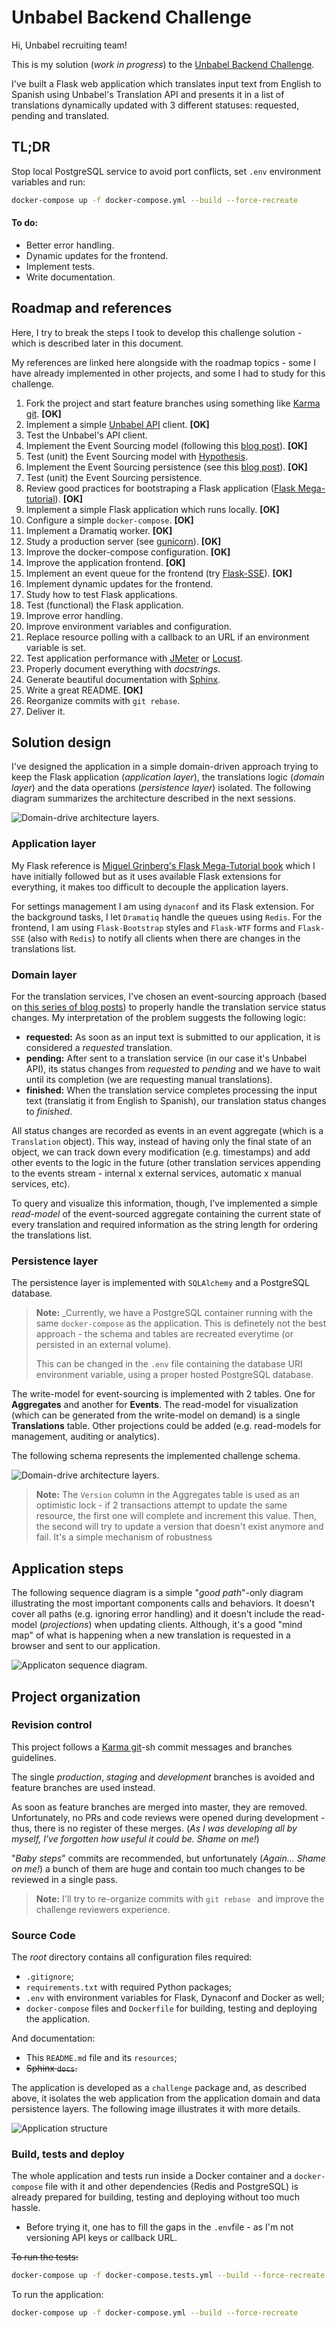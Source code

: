 # Unbabel Backend Challenge

Hi, Unbabel recruiting team!

This is my solution (_work in progress_) to the [Unbabel Backend Challenge](https://github.com/Unbabel/backend-coding-challenge).

I've built a Flask web application which translates input text from English to Spanish using Unbabel's Translation API and presents it in a list of translations dynamically updated with 3 different statuses: requested, pending and translated.

## TL;DR

Stop local PostgreSQL service to avoid port conflicts, set `.env` environment variables and run:

```bash
docker-compose up -f docker-compose.yml --build --force-recreate
```

#### To do:

* Better error handling.
* Dynamic updates for the frontend.
* Implement tests.
* Write documentation.



## Roadmap and references

Here, I try to break the steps I took to develop this challenge solution - which is described later in this document.

My references are linked here alongside with the roadmap topics - some I have already implemented in other projects, and some I had to study for this challenge.

1. Fork the project and start feature branches using something like [Karma git](https://karma-runner.github.io/3.0/dev/git-commit-msg.html). **[OK]**
2. Implement a simple [Unbabel API](https://developers.unbabel.com/) client. **[OK]**
3. Test the Unbabel's API client.
4. Implement the Event Sourcing model (following this [blog post](https://breadcrumbscollector.tech/implementing-event-sourcing-in-python-part-1-aggregates/)). **[OK]**
5. Test (unit) the Event Sourcing model with [Hypothesis](https://hypothesis.readthedocs.io/en/latest/).
6. Implement the Event Sourcing persistence (see this [blog post](https://breadcrumbscollector.tech/implementing-event-sourcing-in-python-part-2-robust-event-store-atop-postgresql/)). **[OK]**
7. Test (unit) the Event Sourcing persistence.
8. Review good practices for bootstraping a Flask application ([Flask Mega-tutorial](https://blog.miguelgrinberg.com/post/the-flask-mega-tutorial-part-i-hello-world)). **[OK]**
9. Implement a simple Flask application which runs locally. **[OK]**
10. Configure a simple `docker-compose`. **[OK]**
11. Implement a Dramatiq worker. **[OK]**
12. Study a production server (see [gunicorn](http://docs.gunicorn.org/en/stable/design.html)). **[OK]**
13. Improve the docker-compose configuration. **[OK]**
14. Improve the application frontend. **[OK]**
15. Implement an event queue for the frontend (try [Flask-SSE](https://flask-sse.readthedocs.io/en/latest/quickstart.html)). **[OK]**
16. Implement dynamic updates for the frontend.
17. Study how to test Flask applications.
18. Test (functional) the Flask application.
19. Improve error handling.
20. Improve environment variables and configuration.
21. Replace resource polling with a callback to an URL if an environment variable is set.
21. Test application performance with [JMeter](https://jmeter.apache.org/) or [Locust](http://www.sphinx-doc.org/en/master/).
22. Properly document everything with _docstrings_.
23. Generate beautiful documentation with [Sphinx](http://www.sphinx-doc.org/en/master/).
24. Write a great README. **[OK]**
25. Reorganize commits with `git rebase`.
26. Deliver it.

## Solution design

I've designed the application in a simple domain-driven approach trying to keep the Flask application (_application layer_), the translations logic (_domain layer_) and the data operations (_persistence layer_) isolated. The following diagram summarizes the architecture described in the next sessions.

![Domain-drive architecture layers.](./resources/architecture.png)

### Application layer

My Flask reference is [Miguel Grinberg's Flask Mega-Tutorial book](https://blog.miguelgrinberg.com/post/the-flask-mega-tutorial-part-i-hello-world) which I have initially followed but as it uses available Flask extensions for everything, it makes too difficult to decouple the application layers.

For settings management I am using `dynaconf` and its Flask extension. For the background tasks, I let `Dramatiq` handle the queues using `Redis`. For the frontend, I am using `Flask-Bootstrap` styles and `Flask-WTF` forms and `Flask-SSE` (also with `Redis`) to notify all clients when there are changes in the translations list.

### Domain layer

For the translation services, I've chosen an event-sourcing approach (based on [this series of blog posts](https://breadcrumbscollector.tech/implementing-event-sourcing-in-python-part-1-aggregates/)) to properly handle the translation service status changes. My interpretation of the problem suggests the following logic:

* **requested:** As soon as an input text is submitted to our application, it is considered a _requested_ translation.
* **pending:** After sent to a translation service (in our case it's Unbabel API), its status changes from _requested_ to _pending_ and we have to wait until its completion (we are requesting manual translations).
* **finished:** When the translation service completes processing the input text (translatig it from English to Spanish), our translation status changes to _finished_.

All status changes are recorded as events in an event aggregate (which is a `Translation` object). This way, instead of having only the final state of an object, we can track down every modification (e.g. timestamps) and add other events to the logic in the future (other translation services appending to the events stream - internal x external services, automatic x manual services, etc).

To query and visualize this information, though, I've implemented a simple _read-model_ of the event-sourced aggregate containing the current state of every translation and required information as the string length for ordering the translations list.

### Persistence layer

The persistence layer is implemented with `SQLAlchemy` and a PostgreSQL database.

> **Note:** _Currently, we have a PostgreSQL container running with the same `docker-compose` as the application. This is definetely not the best approach - the schema and tables are recreated everytime (or persisted in an external volume).
> 
> This can be changed in the `.env` file containing the database URI environment variable, using a proper hosted PostgreSQL database.

The write-model for event-sourcing is implemented with 2 tables. One for **Aggregates** and another for **Events**. The read-model for visualization (which can be generated from the write-model on demand) is a single **Translations** table. Other projections could be added (e.g. read-models for management, auditing or analytics).

The following schema represents the implemented challenge schema.

![Domain-drive architecture layers.](./resources/schema.png)

> **Note:** The `Version` column in the Aggregates table is used as an optimistic lock - if 2 transactions attempt to update the same resource, the first one will complete and increment this value. Then, the second will try to update a version that doesn't exist anymore and fail. It's a simple mechanism of robustness

## Application steps

The following sequence diagram is a simple "_good path_"-only diagram illustrating the most important components calls and behaviors. It doesn't cover all paths (e.g. ignoring error handling) and it doesn't include the read-model (_projections_) when updating clients. Although, it's a good "mind map" of what is happening when a new translation is requested in a browser and sent to our application.

![Applicaton sequence diagram.](./resources/sequence.svg)

## Project organization

### Revision control

This project follows a [Karma git](https://karma-runner.github.io/3.0/dev/git-commit-msg.html)-sh commit messages and branches guidelines.

The single _production_, _staging_ and _development_ branches is avoided and feature branches are used instead.

As soon as feature branches are merged into master, they are removed. Unfortunately, no PRs and code reviews were opened during development - thus, there is no register of these merges. (_As I was developing all by myself, I've forgotten how useful it could be. Shame on me!_)

"_Baby steps_" commits are recommended, but unfortunately (_Again... Shame on me!_) a bunch of them are huge and contain too much changes to be reviewed in a single pass.

> **Note:** I'll try to re-organize commits with `git rebase ` and improve the challenge reviewers experience.

### Source Code

The _root_ directory contains all configuration files required:

* `.gitignore`;
* `requirements.txt` with required Python packages;
* `.env` with environment variables for Flask, Dynaconf and Docker as well;
* `docker-compose` files  and `Dockerfile` for building, testing and deploying the application.

And documentation:

* This `README.md` file and its `resources`;
* ~~Sphinx `docs`.~~

The application is developed as a `challenge` package and, as described above, it isolates the web application from the application domain and data persistence layers. The following image illustrates it with more details.

![Application structure](./resources/structure.png)

### Build, tests and deploy

The whole application and tests run inside a Docker container and a `docker-compose` file with it and other dependencies (Redis and PostgreSQL) is already prepared for building, testing and deploying without too much hassle.

* Before trying it, one has to fill the gaps in the `.env`file - as I'm not versioning API keys or callback URL.

~~To run the tests:~~

```bash
docker-compose up -f docker-compose.tests.yml --build --force-recreate
```

To run the application:

```bash
docker-compose up -f docker-compose.yml --build --force-recreate
```
